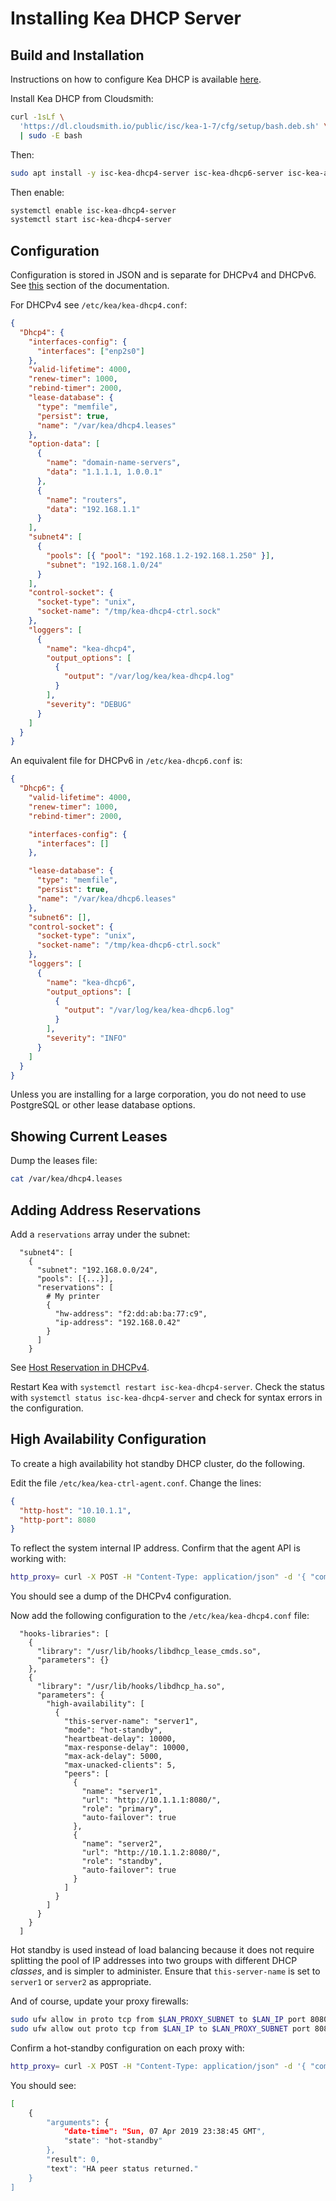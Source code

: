 # Installing Kea DHCP Server

## Build and Installation

Instructions on how to configure Kea DHCP is available [here](https://kb.isc.org/docs/isc-kea-packages).

Install Kea DHCP from Cloudsmith:

```sh
curl -1sLf \
  'https://dl.cloudsmith.io/public/isc/kea-1-7/cfg/setup/bash.deb.sh' \
  | sudo -E bash
```

Then:

```sh
sudo apt install -y isc-kea-dhcp4-server isc-kea-dhcp6-server isc-kea-admin
```

Then enable:

```sh
systemctl enable isc-kea-dhcp4-server
systemctl start isc-kea-dhcp4-server
```

## Configuration

Configuration is stored in JSON and is separate for DHCPv4 and DHCPv6. See [this](https://ftp.isc.org/isc/kea/cur/doc/kea-guide.html#idm45914470877152) section of the documentation.

For DHCPv4 see `/etc/kea/kea-dhcp4.conf`:

```json
{
  "Dhcp4": {
    "interfaces-config": {
      "interfaces": ["enp2s0"]
    },
    "valid-lifetime": 4000,
    "renew-timer": 1000,
    "rebind-timer": 2000,
    "lease-database": {
      "type": "memfile",
      "persist": true,
      "name": "/var/kea/dhcp4.leases"
    },
    "option-data": [
      {
        "name": "domain-name-servers",
        "data": "1.1.1.1, 1.0.0.1"
      },
      {
        "name": "routers",
        "data": "192.168.1.1"
      }
    ],
    "subnet4": [
      {
        "pools": [{ "pool": "192.168.1.2-192.168.1.250" }],
        "subnet": "192.168.1.0/24"
      }
    ],
    "control-socket": {
      "socket-type": "unix",
      "socket-name": "/tmp/kea-dhcp4-ctrl.sock"
    },
    "loggers": [
      {
        "name": "kea-dhcp4",
        "output_options": [
          {
            "output": "/var/log/kea/kea-dhcp4.log"
          }
        ],
        "severity": "DEBUG"
      }
    ]
  }
}
```

An equivalent file for DHCPv6 in `/etc/kea-dhcp6.conf` is:

```json
{
  "Dhcp6": {
    "valid-lifetime": 4000,
    "renew-timer": 1000,
    "rebind-timer": 2000,

    "interfaces-config": {
      "interfaces": []
    },

    "lease-database": {
      "type": "memfile",
      "persist": true,
      "name": "/var/kea/dhcp6.leases"
    },
    "subnet6": [],
    "control-socket": {
      "socket-type": "unix",
      "socket-name": "/tmp/kea-dhcp6-ctrl.sock"
    },
    "loggers": [
      {
        "name": "kea-dhcp6",
        "output_options": [
          {
            "output": "/var/log/kea/kea-dhcp6.log"
          }
        ],
        "severity": "INFO"
      }
    ]
  }
}
```

Unless you are installing for a large corporation, you do not need to use PostgreSQL or other lease database options.

## Showing Current Leases

Dump the leases file:

```bash
cat /var/kea/dhcp4.leases
```

## Adding Address Reservations

Add a `reservations` array under the subnet:

```json5
  "subnet4": [
    {
      "subnet": "192.168.0.0/24",
      "pools": [{...}],
      "reservations": [
        # My printer
        {
          "hw-address": "f2:dd:ab:ba:77:c9",
          "ip-address": "192.168.0.42"
        }
      ]
    }
```

See [Host Reservation in DHCPv4](https://kea.readthedocs.io/en/latest/arm/dhcp4-srv.html#host-reservation-in-dhcpv4).

Restart Kea with `systemctl restart isc-kea-dhcp4-server`.  Check the status with `systemctl status isc-kea-dhcp4-server` and check for syntax errors in the configuration.

## High Availability Configuration

To create a high availability hot standby DHCP cluster, do the following.

Edit the file `/etc/kea/kea-ctrl-agent.conf`. Change the lines:

```json
{
  "http-host": "10.10.1.1",
  "http-port": 8080
}
```

To reflect the system internal IP address. Confirm that the agent API is working with:

```bash
http_proxy= curl -X POST -H "Content-Type: application/json" -d '{ "command": "config-get", "service": [ "dhcp4" ] }' http://HOST_IP_ADDR:8080/
```

You should see a dump of the DHCPv4 configuration.

Now add the following configuration to the `/etc/kea/kea-dhcp4.conf` file:

```json5
  "hooks-libraries": [
    {
      "library": "/usr/lib/hooks/libdhcp_lease_cmds.so",
      "parameters": {}
    },
    {
      "library": "/usr/lib/hooks/libdhcp_ha.so",
      "parameters": {
        "high-availability": [
          {
            "this-server-name": "server1",
            "mode": "hot-standby",
            "heartbeat-delay": 10000,
            "max-response-delay": 10000,
            "max-ack-delay": 5000,
            "max-unacked-clients": 5,
            "peers": [
              {
                "name": "server1",
                "url": "http://10.1.1.1:8080/",
                "role": "primary",
                "auto-failover": true
              },
              {
                "name": "server2",
                "url": "http://10.1.1.2:8080/",
                "role": "standby",
                "auto-failover": true
              }
            ]
          }
        ]
      }
    }
  ]
```

Hot standby is used instead of load balancing because it does not require splitting the pool of IP addresses into two groups with different DHCP _classes_, and is simpler to administer. Ensure that `this-server-name` is set to `server1` or `server2` as appropriate.

And of course, update your proxy firewalls:

```bash
sudo ufw allow in proto tcp from $LAN_PROXY_SUBNET to $LAN_IP port 8080
sudo ufw allow out proto tcp from $LAN_IP to $LAN_PROXY_SUBNET port 8080
```

Confirm a hot-standby configuration on each proxy with:

```bash
http_proxy= curl -X POST -H "Content-Type: application/json" -d '{ "command": "ha-heartbeat", "service": [ "dhcp4" ] }' http://10.1.1.1:8080 | python -m json.tool
```

You should see:

```sh
[
    {
        "arguments": {
            "date-time": "Sun, 07 Apr 2019 23:38:45 GMT",
            "state": "hot-standby"
        },
        "result": 0,
        "text": "HA peer status returned."
    }
]
```
